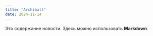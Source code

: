 ```yaml
---
title: "Archibalt"
date: 2024-11-14
---
```


Это содержание новости. Здесь можно использовать **Markdown**.
